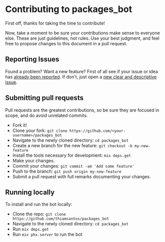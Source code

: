 # Contributing to packages_bot
First off, thanks for taking the time to contribute!

Now, take a moment to be sure your contributions make sense to everyone else.
These are just guidelines, not rules.
Use your best judgment, and feel free to propose changes to this document in a pull request.

## Reporting Issues
Found a problem? Want a new feature? First of all see if your issue or idea has [already been reported](https://github.com/thiamsantos/packages_bot/issues).
If don't, just open a [new clear and descriptive issue](https://github.com/thiamsantos/packages_bot/issues/new).

## Submitting pull requests
Pull requests are the greatest contributions, so be sure they are focused in scope, and do avoid unrelated commits.

- Fork it!
- Clone your fork: `git clone https://github.com/<your-username>/packages_bot`
- Navigate to the newly cloned directory: `cd packages_bot`
- Create a new branch for the new feature: `git checkout -b my-new-feature`
- Install the tools necessary for development: `mix deps.get`
- Make your changes.
- Commit your changes: `git commit -am 'Add some feature'`
- Push to the branch: `git push origin my-new-feature`
- Submit a pull request with full remarks documenting your changes.

## Running locally
To install and run the bot locally:

- Clone the repo: `git clone https://github.com/thiamsantos/packages_bot`
- Navigate to the newly cloned directory: `cd packages_bot`
- Run `mix deps.get`
- Run `mix phx.server` to run the bot
